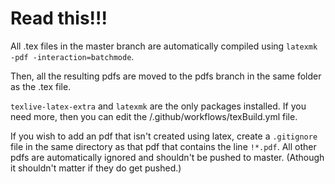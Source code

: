 # Read this!!!

All .tex files in the master branch are automatically compiled using `latexmk -pdf -interaction=batchmode`.

Then, all the resulting pdfs are moved to the pdfs branch in the same folder as the .tex file.

`texlive-latex-extra` and `latexmk` are the only packages installed. If you need more, then you can edit the /.github/workflows/texBuild.yml file.

If you wish to add an pdf that isn't created using latex, create a `.gitignore` file in the same directory as that pdf that contains the line `!*.pdf`.
All other pdfs are automatically ignored and shouldn't be pushed to master. (Athough it shouldn't matter if they do get pushed.)
